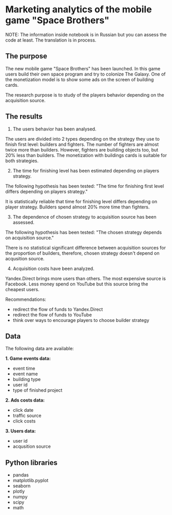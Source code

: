 # Marketing analytics of the mobile game "Space Brothers"

NOTE: The information inside notebook is in Russian but you can assess the code at least. The translation is in process.

## The purpose

The new mobile game "Space Brothers" has been launched. In this game users build their own space program and try to colonize The Galaxy.
One of the monetization model is to show some ads on the screen of building cards.

The research purpose is to study of the players behavior depending on the acquisition source.

## The results

1. The users behavior has been analysed.

The users are divided into 2 types depending on the strategy they use to finish first level: builders and fighters. The number of fighters are almost twice more than builders. However, fighters are building objects too, but 20% less than builders.
The monetization with buildings cards is suitable for both strategies.

2. The time for finishing level has been estimated depending on players strategy.

The following hypothesis has been tested: "The time for finishing first level differs depending on players strategy."

It is statistically reliable that time for finishing level differs depending on player strategy. Builders spend almost 20% more time than fighters.

3. The dependence of chosen strategy to acquisition source has been assessed.

The following hypothesis has been tested: "The chosen strategy depends on acquisition source."

There is no statistical significant difference between acquisition sources for the proportion of builders, therefore, chosen strategy doesn't depend on acqusition source.

4. Acquisition costs have been analyzed.

Yandex.Direct brings more users than others.
The most expensive source is Facebook.
Less money spend on YouTube but this source bring the cheapest users.

Recommendations:

- redirect the flow of funds to Yandex.Direct
- redirect the flow of funds to YouTube
- think over ways to encourage players to choose builder strategy

## Data

The following data are available:

**1. Game events data:**

- event time
- event name
- building type
- user id
- type of finished project

**2. Ads costs data:**

- click date
- traffic source
- click costs

**3. Users data:**

- user id
- acqusition source

## Python libraries

- pandas
- matplotlib.pyplot
- seaborn
- plotly
- numpy
- scipy
- math

